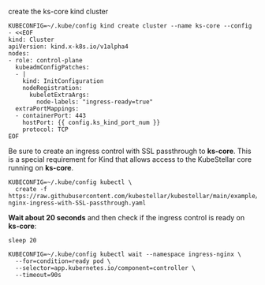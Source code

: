 <!--create-ks-core-kind-cluster-start-->
create the ks-core kind cluster
```shell
KUBECONFIG=~/.kube/config kind create cluster --name ks-core --config - <<EOF
kind: Cluster
apiVersion: kind.x-k8s.io/v1alpha4
nodes:
- role: control-plane
  kubeadmConfigPatches:
  - |
    kind: InitConfiguration
    nodeRegistration:
      kubeletExtraArgs:
        node-labels: "ingress-ready=true"
  extraPortMappings:
  - containerPort: 443
    hostPort: {{ config.ks_kind_port_num }}
    protocol: TCP
EOF
```

Be sure to create an ingress control with SSL passthrough to **ks-core**. This is a special requirement for Kind that allows access to the KubeStellar core running on **ks-core**.
```shell
KUBECONFIG=~/.kube/config kubectl \
  create -f https://raw.githubusercontent.com/kubestellar/kubestellar/main/example/kind-nginx-ingress-with-SSL-passthrough.yaml
```
**Wait about 20 seconds** and then check if the ingress control is ready on **ks-core**:
```shell
sleep 20

KUBECONFIG=~/.kube/config kubectl wait --namespace ingress-nginx \
  --for=condition=ready pod \
  --selector=app.kubernetes.io/component=controller \
  --timeout=90s
```
<!--create-ks-core-kind-cluster-end-->
